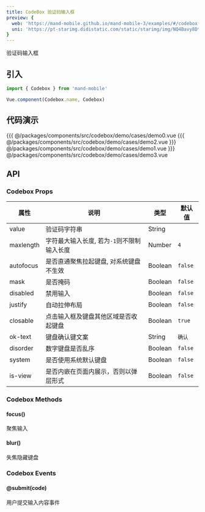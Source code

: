 ```yaml
---
title: CodeBox 验证码输入框
preview: {
  web: 'https://mand-mobile.github.io/mand-mobile-3/examples/#/codebox',
  uni: 'https://pt-starimg.didistatic.com/static/starimg/img/NQ4Bavy8Dt1628599325951.png'
}
---
```


验证码输入框

## 引入

```javascript
import { Codebox } from 'mand-mobile'

Vue.component(Codebox.name, Codebox)
```

## 代码演示
<!-- DEMO -->
<MDDemoWrapper>
<!-- left wrapper -->
{{{ @/packages/components/src/codebox/demo/cases/demo0.vue
{{{ @/packages/components/src/codebox/demo/cases/demo2.vue
<!-- right wrapper -->
}}} @/packages/components/src/codebox/demo/cases/demo1.vue
}}} @/packages/components/src/codebox/demo/cases/demo3.vue
</MDDemoWrapper>

## API

### Codebox Props
|属性 | 说明 | 类型 | 默认值|
|----|-----|------|------|
|value|验证码字符串|String| |
|maxlength|字符最大输入长度, 若为`-1`则不限制输入长度|Number|`4`|
|autofocus|是否直通聚焦拉起键盘, 对系统键盘不生效|Boolean|`false`|
|mask|是否掩码|Boolean|`false`|
|disabled|禁用输入|Boolean|`false`|
|justify|自动拉伸布局|Boolean|`false`|
|closable|点击输入框及键盘其他区域是否收起键盘|Boolean|`true`|
|ok-text|键盘确认键文案|String|`确认`|
|disorder|数字键盘是否乱序|Boolean|`false`|
|system|是否使用系统默认键盘|Boolean|`false`|
|is-view|是否内嵌在页面内展示，否则以弹层形式|Boolean|`false`|

### Codebox Methods

#### focus()
聚焦输入

#### blur()
失焦隐藏键盘

### Codebox Events

#### @submit(code)
用户提交输入内容事件
